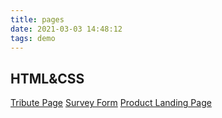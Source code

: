 ```yaml
---
title: pages
date: 2021-03-03 14:48:12
tags: demo
---
```


## HTML&CSS
[Tribute Page](https://codepen.io/xtcacti/pen/MWbGgzV)
[Survey Form](https://codepen.io/xtcacti/pen/xxRjPzb)
[Product Landing Page]()